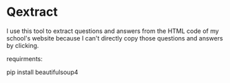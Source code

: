 # Qextract
I use this tool to extract questions and answers from the HTML code of my school's website because I can't directly copy those questions and answers by clicking.


requirments:

pip install beautifulsoup4

